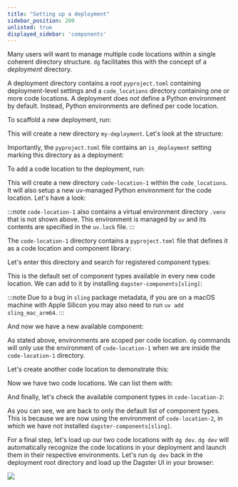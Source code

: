 ```yaml
---
title: "Setting up a deployment"
sidebar_position: 200
unlisted: true
displayed_sidebar: 'components'
---
```


Many users will want to manage multiple code locations within a single coherent
directory structure. `dg` facilitates this with the concept of a _deployment_
directory.

A deployment directory contains a root `pyproject.toml` containing
deployment-level settings and a `code_locations` directory containing one or
more code locations. A deployment does _not_ define a Python environment by
default. Instead, Python environments are defined per code location.

To scaffold a new deployment, run:

<CliInvocationExample path="docs_beta_snippets/docs_beta_snippets/guides/components/deployments/1-deployment-scaffold.txt" />


This will create a new directory `my-deployment`. Let's look at the structure:


<CliInvocationExample path="docs_beta_snippets/docs_beta_snippets/guides/components/deployments/2-tree.txt" />


Importantly, the `pyproject.toml` file contains an `is_deployment` setting
marking this directory as a deployment:

<CodeExample path="docs_beta_snippets/docs_beta_snippets/guides/components/deployments/3-pyproject.toml" language="TOML" title="my-deployment/pyproject.toml" />

To add a code location to the deployment, run:

<CliInvocationExample path="docs_beta_snippets/docs_beta_snippets/guides/components/deployments/4-code-location-scaffold.txt" />


This will create a new directory `code-location-1` within the `code_locations`.
It will also setup a new uv-managed Python environment for the code location. Let's have a look:


<CliInvocationExample path="docs_beta_snippets/docs_beta_snippets/guides/components/deployments/5-tree.txt" />



:::note
`code-location-1` also contains a virtual environment directory `.venv` that is
not shown above. This environment is managed by `uv` and its contents are
specified in the `uv.lock` file.
:::

The `code-location-1` directory contains a `pyproject.toml` file that defines
it as a code location and component library:

<CodeExample path="docs_beta_snippets/docs_beta_snippets/guides/components/deployments/6-code-location-pyproject.toml" language="TOML" title="my-deployment/code_locations/code-location-1/pyproject.toml" />


Let's enter this directory and search for registered component types:


<CliInvocationExample path="docs_beta_snippets/docs_beta_snippets/guides/components/deployments/7-component-type-list.txt"  />


This is the default set of component types available in every new code
location. We can add to it by installing `dagster-components[sling]`:

<CliInvocationExample contents="uv add 'dagster-components[sling]'" />

:::note
Due to a bug in `sling` package metadata, if you are on a macOS machine with
Apple Silicon you may also need to run `uv add sling_mac_arm64`.
:::

And now we have a new available component:

<CliInvocationExample path="docs_beta_snippets/docs_beta_snippets/guides/components/deployments/8-component-type-list.txt"  />


As stated above, environments are scoped per code location.  `dg` commands will
only use the environment of `code-location-1` when we are inside the
`code-location-1` directory.

Let's create another code location to demonstrate this:

<CliInvocationExample path="docs_beta_snippets/docs_beta_snippets/guides/components/deployments/9-code-location-scaffold.txt"  />


Now we have two code locations. We can list them with:

<CliInvocationExample path="docs_beta_snippets/docs_beta_snippets/guides/components/deployments/10-code-location-list.txt"  />



And finally, let's check the available component types in `code-location-2`:

<CliInvocationExample path="docs_beta_snippets/docs_beta_snippets/guides/components/deployments/11-component-type-list.txt"  />



As you can see, we are back to only the default list of component types. This
is because we are now using the environment of `code-location-2`, in which we
have not installed `dagster-components[sling]`.

For a final step, let's load up our two code locations with `dg dev`. `dg dev`
will automatically recognize the code locations in your deployment and launch
them in their respective environments. Let's run `dg dev` back in the
deployment root directory and load up the Dagster UI in your browser:

<CliInvocationExample contents="cd ../.. && dg dev" />

![](/images/guides/build/projects-and-components/setting-up-a-deployment/two-code-locations.png)
